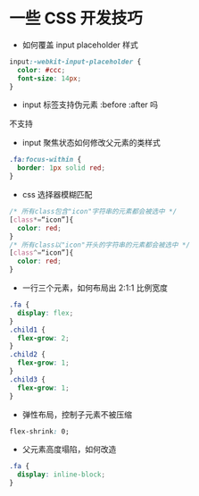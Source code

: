 # 一些 CSS 开发技巧

- 如何覆盖 input placeholder 样式

```css
input:-webkit-input-placeholder {
  color: #ccc;
  font-size: 14px;
}
```

- input 标签支持伪元素 :before :after 吗

不支持

- input 聚焦状态如何修改父元素的类样式

```css
.fa:focus-within {
  border: 1px solid red;
}
```

- css 选择器模糊匹配

```css
/* 所有class包含"icon"字符串的元素都会被选中 */
[class*=“icon”]{
  color: red;
}
/* 所有class以"icon"开头的字符串的元素都会被选中 */
[class^=“icon”]{
  color: red;
}
```

- 一行三个元素，如何布局出 2:1:1 比例宽度

```css
.fa {
  display: flex;
}
.child1 {
  flex-grow: 2;
}
.child2 {
  flex-grow: 1;
}
.child3 {
  flex-grow: 1;
}
```

- 弹性布局，控制子元素不被压缩

```css
flex-shrink: 0;
```

- 父元素高度塌陷，如何改造

```css
.fa {
  display: inline-block;
}
```
